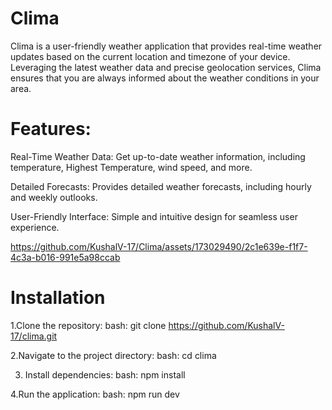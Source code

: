 # Clima

Clima is a user-friendly weather application that provides real-time weather updates based on the current location and timezone of your device. Leveraging the latest weather data and precise geolocation services, Clima ensures that you are always informed about the weather conditions in your area.

# Features:

Real-Time Weather Data: Get up-to-date weather information, including temperature, Highest Temperature, wind speed, and more.

Detailed Forecasts: Provides detailed weather forecasts, including hourly and weekly outlooks.

User-Friendly Interface: Simple and intuitive design for seamless user experience.


https://github.com/KushalV-17/Clima/assets/173029490/2c1e639e-f1f7-4c3a-b016-991e5a98ccab



# Installation

1.Clone the repository:
   bash:
   git clone https://github.com/KushalV-17/clima.git

2.Navigate to the project directory:
   bash:
   cd clima
   
3. Install dependencies:
   bash:
   npm install

4.Run the application:
   bash:
   npm run dev












